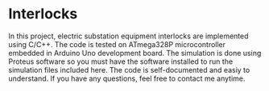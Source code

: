 # Interlocks
In this project, electric substation equipment interlocks are implemented using C/C++. The code is tested on ATmega328P microcontroller embedded in Arduino Uno development board.
The simulation is done using Proteus software so you must have the software installed to run the simulation files included here. 
The code is self-documented and easiy to understand. If you have any questions, feel free to contact me anytime. 
